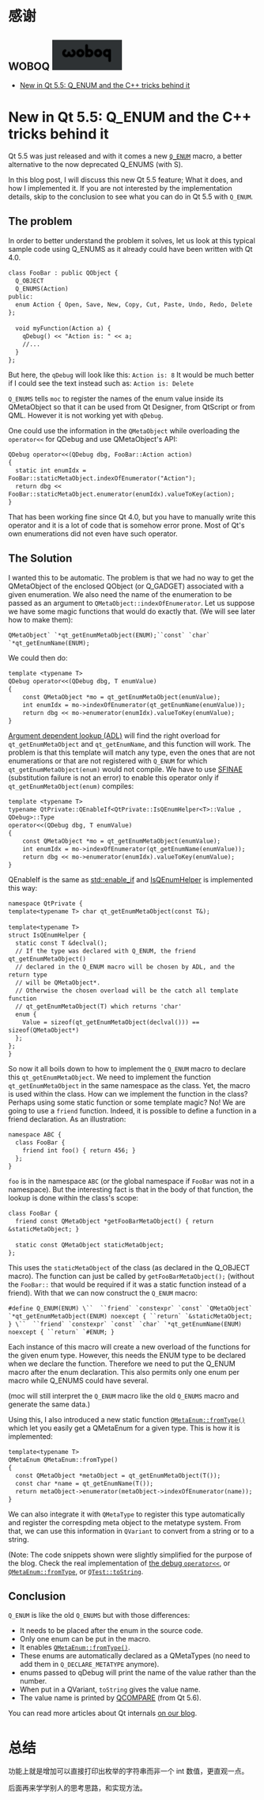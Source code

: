 # 感谢

## WOBOQ ![image-20211230135545965](Q_ENUM.assets/image-20211230135545965.png)

* [New in Qt 5.5: Q_ENUM and the C++ tricks behind it](https://woboq.com/blog/q_enum.html)

# New in Qt 5.5: Q_ENUM and the C++ tricks behind it

Qt 5.5 was just released and with it comes a new [`Q_ENUM`](https://doc.qt.io/qt-5/qobject.html#Q_ENUM) macro, a better alternative to the now deprecated Q_ENUMS (with S).

In this blog post, I will discuss this new Qt 5.5 feature; What it does, and how I implemented it. If you are not interested by the implementation details, skip to the conclusion to see what you can do in Qt 5.5 with `Q_ENUM`.

## The problem

In order to better understand the problem it solves, let us look at this typical sample code using Q_ENUMS as it already could have been written with Qt 4.0.

```
class FooBar : public QObject {
  Q_OBJECT
  Q_ENUMS(Action)
public:
  enum Action { Open, Save, New, Copy, Cut, Paste, Undo, Redo, Delete };

  void myFunction(Action a) {
    qDebug() << "Action is: " << a;
    //...
  }
};
```

But here, the `qDebug` will look like this:
`Action is: 8`
It would be much better if I could see the text instead such as:
`Action is: Delete`

`Q_ENUMS` tells `moc` to register the names of the enum value inside its QMetaObject so that it can be used from Qt Designer, from QtScript or from QML. However it is not working yet with `qDebug`.

One could use the information in the `QMetaObject` while overloading the `operator<<` for QDebug and use QMetaObject's API:

```
QDebug operator<<(QDebug dbg, FooBar::Action action)
{
  static int enumIdx = FooBar::staticMetaObject.indexOfEnumerator("Action");
  return dbg << FooBar::staticMetaObject.enumerator(enumIdx).valueToKey(action);
}
```

That has been working fine since Qt 4.0, but you have to manually write this operator and it is a lot of code that is somehow error prone. Most of Qt's own enumerations did not even have such operator.

## The Solution

I wanted this to be automatic. The problem is that we had no way to get the QMetaObject of the enclosed QObject (or Q_GADGET) associated with a given enumeration. We also need the name of the enumeration to be passed as an argument to `QMetaObject::indexOfEnumerator`.
Let us suppose we have some magic functions that would do exactly that. (We will see later how to make them):

```
QMetaObject` `*qt_getEnumMetaObject(ENUM);``const` `char` `*qt_getEnumName(ENUM);
```

We could then do:

```
template <typename T>
QDebug operator<<(QDebug dbg, T enumValue)
{
    const QMetaObject *mo = qt_getEnumMetaObject(enumValue);
    int enumIdx = mo->indexOfEnumerator(qt_getEnumName(enumValue));
    return dbg << mo->enumerator(enumIdx).valueToKey(enumValue);
}
```

[Argument dependent lookup (ADL)](http://en.cppreference.com/w/cpp/language/adl) will find the right overload for `qt_getEnumMetaObject` and `qt_getEnumName`, and this function will work. The problem is that this template will match any type, even the ones that are not enumerations or that are not registered with `Q_ENUM` for which `qt_getEnumMetaObject(enum)` would not compile. We have to use [SFINAE](http://en.cppreference.com/w/cpp/language/sfinae) (substitution failure is not an error) to enable this operator only if `qt_getEnumMetaObject(enum)` compiles:

```
template <typename T>
typename QtPrivate::QEnableIf<QtPrivate::IsQEnumHelper<T>::Value , QDebug>::Type
operator<<(QDebug dbg, T enumValue)
{
    const QMetaObject *mo = qt_getEnumMetaObject(enumValue);
    int enumIdx = mo->indexOfEnumerator(qt_getEnumName(enumValue));
    return dbg << mo->enumerator(enumIdx).valueToKey(enumValue);
}
```

QEnableIf is the same as [std::enable_if](http://en.cppreference.com/w/cpp/types/enable_if) and [IsQEnumHelper](https://code.woboq.org/qt5/qtbase/src/corelib/kernel/qmetatype.h.html#QtPrivate::IsQEnumHelper) is implemented this way:

```
namespace QtPrivate {
template<typename T> char qt_getEnumMetaObject(const T&);

template<typename T>
struct IsQEnumHelper {
  static const T &declval();
  // If the type was declared with Q_ENUM, the friend qt_getEnumMetaObject()
  // declared in the Q_ENUM macro will be chosen by ADL, and the return type
  // will be QMetaObject*.
  // Otherwise the chosen overload will be the catch all template function
  // qt_getEnumMetaObject(T) which returns 'char'
  enum {
    Value = sizeof(qt_getEnumMetaObject(declval())) == sizeof(QMetaObject*)
  };
};
}
```

So now it all boils down to how to implement the `Q_ENUM` macro to declare this `qt_getEnumMetaObject`.
We need to implement the function `qt_getEnumMetaObject` in the same namespace as the class. Yet, the macro is used within the class. How can we implement the function in the class? Perhaps using some static function or some template magic? No! We are going to use a `friend` function. Indeed, it is possible to define a function in a friend declaration. As an illustration:

```
namespace ABC {
  class FooBar {
    friend int foo() { return 456; }
  };
}
```

`foo` is in the namespace `ABC` (or the global namespace if `FooBar` was not in a namespace). But the interesting fact is that in the body of that function, the lookup is done within the class's scope:

```
class FooBar {
  friend const QMetaObject *getFooBarMetaObject() { return &staticMetaObject; }

  static const QMetaObject staticMetaObject;
};
```

This uses the `staticMetaObject` of the class (as declared in the Q_OBJECT macro). The function can just be called by `getFooBarMetaObject();` (without the `FooBar::` that would be required if it was a static function instead of a friend).
With that we can now construct the `Q_ENUM` macro:

```
#define Q_ENUM(ENUM) \``  ``friend` `constexpr` `const` `QMetaObject` `*qt_getEnumMetaObject(ENUM) noexcept { ``return` `&staticMetaObject; } \``  ``friend` `constexpr` `const` `char` `*qt_getEnumName(ENUM) noexcept { ``return` `#ENUM; }
```

Each instance of this macro will create a new overload of the functions for the given enum type. However, this needs the ENUM type to be declared when we declare the function. Therefore we need to put the Q_ENUM macro after the enum declaration. This also permits only one enum per macro while Q_ENUMS could have several.

(moc will still interpret the `Q_ENUM` macro like the old `Q_ENUMS` macro and generate the same data.)

Using this, I also introduced a new static function [`QMetaEnum::fromType()`](https://doc.qt.io/qt-5/qmetaenum.html#fromType) which let you easily get a QMetaEnum for a given type. This is how it is implemented:

```
template<typename T>
QMetaEnum QMetaEnum::fromType()
{
  const QMetaObject *metaObject = qt_getEnumMetaObject(T());
  const char *name = qt_getEnumName(T());
  return metaObject->enumerator(metaObject->indexOfEnumerator(name));
}
```

We can also integrate it with `QMetaType` to register this type automatically and register the correspding meta object to the metatype system. From that, we can use this information in `QVariant` to convert from a string or to a string.

(Note: The code snippets shown were slightly simplified for the purpose of the blog. Check the real implementation of [the debug `operator<<`](https://code.woboq.org/qt5/qtbase/src/corelib/io/qdebug.h.html#_Z26qt_QMetaEnum_debugOperatorR6QDebugiPK11QMetaObjectPKc), or [`QMetaEnum::fromType`](https://code.woboq.org/qt5/qtbase/src/corelib/kernel/qmetaobject.h.html#_ZN9QMetaEnum8fromTypeEv), or [`QTest::toString`](https://code.woboq.org/qt5/qtbase/src/testlib/qtestcase.h.html#_ZN5QTest8Internal8toStringET_).

## Conclusion

`Q_ENUM` is like the old `Q_ENUMS` but with those differences:

- It needs to be placed after the enum in the source code.
- Only one enum can be put in the macro.
- It enables [`QMetaEnum::fromType()`](https://doc.qt.io/qt-5/qmetaenum.html#fromType).
- These enums are automatically declared as a QMetaTypes (no need to add them in `Q_DECLARE_METATYPE` anymore).
- enums passed to qDebug will print the name of the value rather than the number.
- When put in a QVariant, `toString` gives the value name.
- The value name is printed by [QCOMPARE](https://doc.qt.io/qt-5/qtest.html#QCOMPARE) (from Qt 5.6).

You can read more articles about Qt internals [on our blog](https://woboq.com/blog/).



# 总结

功能上就是增加可以直接打印出枚举的字符串而非一个 int 数值，更直观一点。

后面再来学学别人的思考思路，和实现方法。